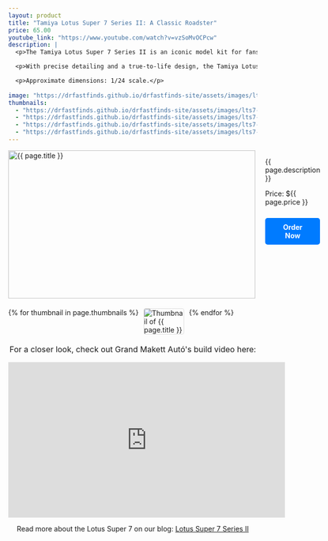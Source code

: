 ```yaml
---
layout: product
title: "Tamiya Lotus Super 7 Series II: A Classic Roadster"
price: 65.00
youtube_link: "https://www.youtube.com/watch?v=vzSoMvOCPcw"
description: |
  <p>The Tamiya Lotus Super 7 Series II is an iconic model kit for fans of classic roadsters. Known for its lightweight design and incredible performance, this model kit captures the essence of the legendary Lotus Super 7. Whether you're a car enthusiast or a model kit hobbyist, this is a fantastic addition to your collection.</p>

  <p>With precise detailing and a true-to-life design, the Tamiya Lotus Super 7 offers both beginners and seasoned model builders a rewarding experience. Relive the golden age of British roadsters with this high-quality kit from Tamiya.</p>

  <p>Approximate dimensions: 1/24 scale.</p>
  
image: "https://drfastfinds.github.io/drfastfinds-site/assets/images/lts7.jpg"
thumbnails:
  - "https://drfastfinds.github.io/drfastfinds-site/assets/images/lts7-1.jpg"
  - "https://drfastfinds.github.io/drfastfinds-site/assets/images/lts7-2.jpg"
  - "https://drfastfinds.github.io/drfastfinds-site/assets/images/lts7-3.jpg"
  - "https://drfastfinds.github.io/drfastfinds-site/assets/images/lts7-4.jpg"
---
```


<div class="product-detail">
    <div class="product-image-box">
        <img class="main-image" src="{{ page.image }}" alt="{{ page.title }}">
    </div>
    <div class="product-text">
        <p>{{ page.description }}</p>
        <p>Price: ${{ page.price }}</p>
        <a href="{{ site.baseurl }}/order" class="buy-now">Order Now</a>
    </div>
</div>

<div class="thumbnail-carousel">
    {% for thumbnail in page.thumbnails %}
    <img class="thumbnail" src="{{ thumbnail }}" alt="Thumbnail of {{ page.title }}">
    {% endfor %}
</div>

<div style="text-align: center;">
    <p class="youtube-link">For a closer look, check out Grand Makett Autó's build video here:</p>
    <iframe width="560" height="315" src="https://www.youtube.com/embed/vzSoMvOCPcw" frameborder="0" allowfullscreen></iframe>
    <p>Read more about the Lotus Super 7 on our blog: 
        <a href="https://drfastfinds.github.io/drfastfinds-site/collectibles/model%20kits/tamiya/lotus%20super%207/classic%20cars/2024/09/25/lotus-super7.html" target="_blank">Lotus Super 7 Series II</a>
    </p>
</div>

<style>
.product-detail {
    display: flex;
    align-items: flex-start;
    gap: 20px;
    margin-bottom: 20px;
}

.product-image-box {
    flex-shrink: 0;
    width: 500px; 
    height: 300px; 
    overflow: hidden; 
}

.main-image {
    width: 100%; 
    height: 100%; 
    object-fit: contain; 
    display: block;
}

.product-text {
    max-width: 400px;
    flex-grow: 1;
}

.thumbnail-carousel {
    margin-top: 20px;
    display: flex;
    flex-wrap: wrap; 
    gap: 10px;
    justify-content: flex-start;
}

.thumbnail {
    max-width: 80px;
    cursor: pointer;
    border: 1px solid #ddd;
    border-radius: 4px;
}

.youtube-link {
    text-align: center;
    margin-top: 20px;
    font-size: 16px;
}

.buy-now {
    display: inline-block;
    padding: 10px 20px;
    margin-top: 10px;
    background-color: #007bff;
    color: #fff;
    text-decoration: none;
    border-radius: 5px;
    font-weight: bold;
    text-align: center;
}

.buy-now:hover {
    background-color: #0056b3;
}
</style>

<script>
document.addEventListener('DOMContentLoaded', function() {
    const mainImage = document.querySelector('.main-image');
    const thumbnails = document.querySelectorAll('.thumbnail');

    thumbnails.forEach(thumbnail => {
        thumbnail.addEventListener('click', function() {
            mainImage.src = this.src;
        });
    });
});
</script>
